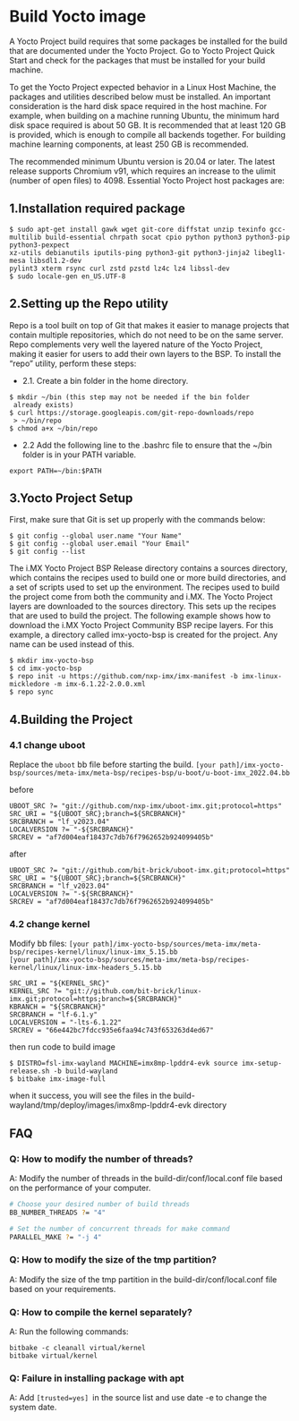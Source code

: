 # Build Yocto image
A Yocto Project build requires that some packages be installed for the build that are
documented under the Yocto Project. Go to Yocto Project Quick Start and check for the
packages that must be installed for your build machine.

To get the Yocto Project expected behavior in a Linux Host Machine, the packages and
utilities described below must be installed. An important consideration is the hard disk
space required in the host machine. For example, when building on a machine running
Ubuntu, the minimum hard disk space required is about 50 GB. It is recommended that at
least 120 GB is provided, which is enough to compile all backends together. For building
machine learning components, at least 250 GB is recommended.

The recommended minimum Ubuntu version is 20.04 or later. The latest release supports
Chromium v91, which requires an increase to the ulimit (number of open files) to 4098.
Essential Yocto Project host packages are:

## 1.Installation required package
~~~
$ sudo apt-get install gawk wget git-core diffstat unzip texinfo gcc-multilib build-essential chrpath socat cpio python python3 python3-pip python3-pexpect 
xz-utils debianutils iputils-ping python3-git python3-jinja2 libegl1-mesa libsdl1.2-dev 
pylint3 xterm rsync curl zstd pzstd lz4c lz4 libssl-dev
$ sudo locale-gen en_US.UTF-8
~~~

## 2.Setting up the Repo utility
Repo is a tool built on top of Git that makes it easier to manage projects that contain
multiple repositories, which do not need to be on the same server. Repo complements
very well the layered nature of the Yocto Project, making it easier for users to add their
own layers to the BSP.
To install the “repo” utility, perform these steps:
- 2.1.  Create a bin folder in the home directory.
~~~
$ mkdir ~/bin (this step may not be needed if the bin folder
 already exists)
$ curl https://storage.googleapis.com/git-repo-downloads/repo
 > ~/bin/repo
$ chmod a+x ~/bin/repo
~~~
- 2.2 Add the following line to the .bashrc file to ensure that the ~/bin folder is in your
PATH variable.
~~~
export PATH=~/bin:$PATH
~~~


## 3.Yocto Project Setup
First, make sure that Git is set up properly with the commands below:
~~~
$ git config --global user.name "Your Name"
$ git config --global user.email "Your Email"
$ git config --list
~~~
The i.MX Yocto Project BSP Release directory contains a sources directory, which
contains the recipes used to build one or more build directories, and a set of scripts used
to set up the environment.
The recipes used to build the project come from both the community and i.MX. The Yocto
Project layers are downloaded to the sources directory. This sets up the recipes that are
used to build the project.
The following example shows how to download the i.MX Yocto Project Community BSP
recipe layers. For this example, a directory called imx-yocto-bsp is created for the
project. Any name can be used instead of this.
~~~
$ mkdir imx-yocto-bsp
$ cd imx-yocto-bsp
$ repo init -u https://github.com/nxp-imx/imx-manifest -b imx-linux-mickledore -m imx-6.1.22-2.0.0.xml
$ repo sync
~~~

## 4.Building the Project
### 4.1 change uboot
Replace the ``uboot`` bb file before starting the build.
``[your path]/imx-yocto-bsp/sources/meta-imx/meta-bsp/recipes-bsp/u-boot/u-boot-imx_2022.04.bb``

before
~~~
UBOOT_SRC ?= "git://github.com/nxp-imx/uboot-imx.git;protocol=https"
SRC_URI = "${UBOOT_SRC};branch=${SRCBRANCH}"
SRCBRANCH = "lf_v2023.04"
LOCALVERSION ?= "-${SRCBRANCH}"
SRCREV = "af7d004eaf18437c7db76f7962652b924099405b"
~~~
after

~~~
UBOOT_SRC ?= "git://github.com/bit-brick/uboot-imx.git;protocol=https"
SRC_URI = "${UBOOT_SRC};branch=${SRCBRANCH}"
SRCBRANCH = "lf_v2023.04"
LOCALVERSION ?= "-${SRCBRANCH}"
SRCREV = "af7d004eaf18437c7db76f7962652b924099405b"
~~~

### 4.2 change kernel
Modify bb files:
``[your path]/imx-yocto-bsp/sources/meta-imx/meta-bsp/recipes-kernel/linux/linux-imx_5.15.bb
``  
``[your path]/imx-yocto-bsp/sources/meta-imx/meta-bsp/recipes-kernel/linux/linux-imx-headers_5.15.bb``
~~~
SRC_URI = "${KERNEL_SRC}"
KERNEL_SRC ?= "git://github.com/bit-brick/linux-imx.git;protocol=https;branch=${SRCBRANCH}"
KBRANCH = "${SRCBRANCH}"
SRCBRANCH = "lf-6.1.y"
LOCALVERSION = "-lts-6.1.22"
SRCREV = "66e442bc7fdcc935e6faa94c743f653263d4ed67"
~~~
then run code to build image
~~~
$ DISTRO=fsl-imx-wayland MACHINE=imx8mp-lpddr4-evk source imx-setup-release.sh -b build-wayland
$ bitbake imx-image-full
~~~

when it success, you will see the files in the build-wayland/tmp/deploy/images/imx8mp-lpddr4-evk  directory
<!-- 
## 5.Burn Image to device
### 5.1 Downloading UUU
Download UUU version 1.4.193 or later from https://github.com/NXPmicro/mfgtools/releases.
### 5.2 Using UUU
To use the UUU for  i.MX 8, follow the instructions below:
1. Connect a USB cable from a computer to the USB OTG/TYPE C port on the board.
2. Connect a USB cable from the OTG-to-UART port to the computer for console output.
3. Open a Terminal emulator program. See Section "Basic Terminal Setup" in this document.
4. Set the boot pin to serial download mode mode. See Section "Serial download mode for the Manufacturing Tool" in this 
document.
To use the UUU for i.MX 8ULP EVK, follow the instructions below:
• To burn single-boot image and rootfs to eMMC, run the following command:

Switch the board pins to burn mode ``0 0 0 1``.
![](/img/imx8mp/linux-kernel/burn_status.jpg)
~~~
sudo ~/bin/uuu -b emmc_all imx-boot-imx8mpevk-sd.bin-flash_evk imx-image-full-imx8mp-lpddr4-evk.wic.zst
~~~
After burning, switch the board pins to system running mode ``0 0 1 0``, then reset and reboot the system.
![](/img/imx8mp/linux-kernel/run_status.jpg)
You can also directly download the compiled image from the following link:  
[imx-image-full-imx8mp-lpddr4-evk.wic.zst](https://drive.google.com/drive/folders/1DeiQxV0aQYxEGHuIq0V043Mfd73IX5uA?usp=drive_link) -->


## FAQ
### Q: How to modify the number of threads?
A: Modify the number of threads in the build-dir/conf/local.conf file based on the performance of your computer.

~~~bash
# Choose your desired number of build threads
BB_NUMBER_THREADS ?= "4"

# Set the number of concurrent threads for make command
PARALLEL_MAKE ?= "-j 4"
~~~
### Q: How to modify the size of the tmp partition?
A: Modify the size of the tmp partition in the build-dir/conf/local.conf file based on your requirements.

### Q: How to compile the kernel separately?
A: Run the following commands:

~~~
bitbake -c cleanall virtual/kernel
bitbake virtual/kernel
~~~
### Q: Failure in installing package with apt
A: Add ``[trusted=yes] ``in the source list and use date -e to change the system date.
